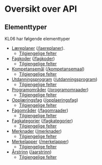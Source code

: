 # Oversikt over API

<a href="" id="typer"></a>
## Elementtyper
KL06 har følgende elementtyper
- [Læreplaner](http://.udir.no/ontologi/kl06/laereplan) ([/laereplaner](http://data.udir.no/kl06/laereplaner)).
  - [Tilgjengelige felter](http://data.udir.no/kl06/soap#laereplan)
- [Fagkoder](http://.udir.no/ontologi/kl06/fagkode) ([/fagkoder](http://data.udir.no/kl06/fagkoder))
  - [Tilgjengelige felter](http://data.udir.no/kl06/soap#fagkode)
- [Kompetansemål](http://.udir.no/ontologi/kl06/kompetansemaal) ([/kompetansemaal](http://data.udir.no/kl06/kompetansemaal))
  - [Tilgjengelige felter](http://data.udir.no/kl06/soap#kompetansemaal)
- [Utdanningsprogram](http://.udir.no/ontologi/kl06/utdanningsprogram) ([/utdanningsprogram](http://data.udir.no/kl06/utdanningsprogram))
  - [Tilgjengelige felter](http://data.udir.no/kl06/soap#utdanningsprogram)
- [Programområder](http://.udir.no/ontologi/kl06/programraade) ([/programomraader](http://data.udir.no/kl06/programomraader))
  - [Tilgjengelige felter](http://data.udir.no/kl06/soap#programomraade)
- [Opplæringsfag](http://.udir.no/ontologi/kl06/opplaeringsfag) ([/opplaeringsfag](http://data.udir.no/kl06/opplaeringsfag))
  - [Tilgjengelige felter](http://data.udir.no/kl06/soap#opplaeringsfag)
- [Fagområder](http://.udir.no/ontologi/kl06/fagomraade) ([/fagomraader](http://data.udir.no/kl06/fagomraader))
  - [Tilgjengelige felter](http://data.udir.no/kl06/soap#fagomraade)
- [Fagkategorier](http://.udir.no/ontologi/kl06/fagkategori) ([/fagkategorier](http://data.udir.no/kl06/fagkategorier))
  - [Tilgjengelige felter](http://data.udir.no/kl06/soap#fagkategori)
- [Merknader](http://.udir.no/ontologi/kl06/merknad) ([/merknader](http://data.udir.no/kl06/merknader))
  - [Tilgjengelige felter](http://data.udir.no/kl06/soap#merknad)
- [Merkelapper](http://.udir.no/ontologi/kl06/merkelapp) ([/merkelapper](http://data.udir.no/kl06/merkelapper))
  - [Tilgjengelige felter](http://data.udir.no/kl06/soap#merkelapp)
- [Årstrinn](http://.udir.no/ontologi/kl06/aarstrinn) ([/aarstrinn](http://data.udir.no/kl06/aarstrinn))
  - [Tilgjengelige felter](http://data.udir.no/kl06/soap#aarstrinn)

